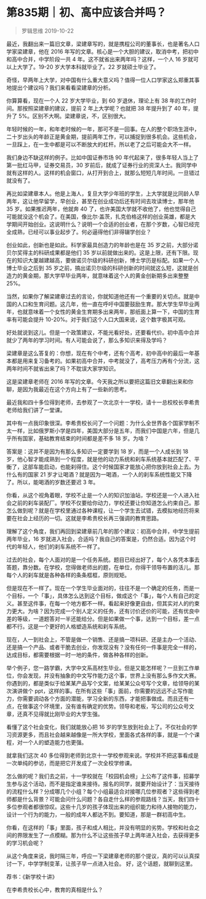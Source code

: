 # 第835期｜初、高中应该合并吗？
> 罗辑思维
2019-10-22

最近，我翻出来一篇旧文章，梁建章写的，就是携程公司的董事长，也是著名人口学家梁建章，他在 2016 年写的文章。核心是一个大胆的建议，取消中考，把初中和高中合并，中学阶段一共 4 年。这不就省出来两年吗？这样，一个人 16 岁就可以上大学了。19-20 岁大学本科就毕业了。22 岁就硕士毕业了。

奇怪，早两年上大学，对中国有什么重大意义吗？值得一位人口学家这么郑重其事地提出个建议吗？我们来看看梁建章的分析。

你算算看，现在一个人 22 岁大学毕业，到 60 岁退休，理论上有 38 年的工作时间。那按照梁建章的建议，提前 2 年上大学呢？也就把 38 年提升到了 40 年，提升了 5%。区别不大啊。梁建章说，不，区别很大。

年轻时候的一年，和年老时候的一年，那可不是一回事。在人的整个职场生涯中，二十岁出头的年龄正是黄金期，提前两年工作，可以捕捉到很多机会。这些机会，一旦踩上，在一生中都是可以不断放大的杠杆。所以老了之后可能会大不一样。

我们身边不缺这样的例子。比如中国证券市场 90 年代起来了，很多年轻人当上了第一批红马甲，证券交易员，30 岁前后，就成了证券行业的资深人士。我同学中就有这样的人。这样的机会窗口，从打开到合上，就那么短短几年时间。一旦错过就没有了。

再比如梁建章本人。他是上海人，复旦大学少年班的学生，上大学就是比同龄人早两年，这让他早留学，早创业，甚至在创业成功后还有时间去攻读博士，那年他 35 岁。如果推迟两年，他就奔 40 了，也许美国大学就不收他了，他也觉得自己可能就没这个机会了。在美国，像比尔·盖茨，扎克伯格这样的创业英雄，都是大学期间开始创业。这说明什么？说明一个合适的创业者，在那个岁数，心智已经完全成熟，已经可以事业起步了。何必逼得他们非得辍学创业？

创业如此，创新也是如此。科学家最具创造力的年龄也是在 35 岁之前，大部分诺贝尔奖得主的科研成果都是他们 35 岁以前就做出来的。这是上限，还有下限。现在的知识大厦越建越高，要做诺贝尔级的科研创新，博士学历是标配。如果一个人博士毕业之后到 35 岁之前，搞出诺贝尔级的科研创新的时间就这么短，这就是创造力的黄金期，那大学早毕业两年，就意味着这个人的黄金创新期多出来整整 25%。

当然，如果你了解梁建章过去的言论，你就知道他还有一个重要的关切点。就是中国的人口和生育问题。这几年，他一直在呼吁中国要鼓励生育。那大学生早毕业两年，也就意味着一个女性的黄金生育期多出来两年，那纸面上算一下，中国的生育率有可能会提升 10-20%。对于我们这个人口大国来说，这个数字极其可观。

好处就说到这儿。但是一个政策建议，不能光看好处，还要看代价。初中高中合并就少了两年的学习时间。有人可能会说了，那么多知识来得及学吗？

梁建章是这么答复的：你想，现在有个中考，还有个高考，初中高中的最后一年基本都是用来复习备考的。如果初高中合并，中考就没了，高考压力再有个分流，这两年时间不就省出来了吗？不耽误大家学知识。

这是梁建章老师在 2016 年写的文章。今天我之所以要把这篇旧文章翻出来和你聊，是因为我最近在这个方向上有了一些新的思考。

最近我和四十多位得到老师，去参观了一次北京十一学校，请十一总校校长李希贵老师给我们讲了一堂课。

其中有一点我印象很深。李希贵校长问了一个问题：为什么全世界各个国家学制不太一样，比如俄罗斯小学是四年，美国大部分是五年，而我们中国是六年，但是几乎所有国家，基础教育结束的时间都是差不多 18 岁。为啥？

答案是：这并不是因为有那么多知识一定要学到 18 岁，而是一个人成长到 18 岁，他心智才能成熟到一个程度，就是他的动力系统和刹车系统基本就匹配了、平衡了，这部车能启动，也能刹得住。这个时候国家才能放心把你放到社会上去。为什么有的国家 21 岁才让喝酒？就是因为一喝酒，一个人的刹车系统性能又下降了。所以，能喝酒的岁数还要迟 3 年。

你看，从这个视角着眼，学校不止是一个人的知识加油站，学校还是一个人进入社会之前的刹车装配厂。学校不仅要给你动力，学校还要让你知道怎么约束自己。那怎么做到呢？就是在学校里通过各种课程，让一个学生去试错，去模拟地经历将来要在社会上经历的一切。这就是李希贵校长再三强调的教育思路。

理解了这个角度，我们再回到梁建章前几年的那个建议：初高中合并，中学生提前两年毕业，16 岁就进入社会，合适吗？我自己的答案是，仍然合适。因为这个时代的年轻人，他们的刹车系统不一样了。

过去的社会，每个人面对的是一个任务系统。题目已经出好了，每个人各凭本事去答题，靠分数。在学校，您得做老师出的题，在单位，你得干领导布置的活儿。那每个人的刹车就是各种各样的条条框框，原则规矩。

但是现在不一样了。现在一个学生毕业面对的，往往不是一个确定的任务，而是一个目标，一个「事」，具体怎么达到这个目标，做成这个「事」，每个人有自己的定义。甚至这件事，在每一个地方都不一样。看起来好像更自由，但其实对人的约束力更大。为啥？因为完成一个别人定义的任务，还有讨价还价的可能，还有优良中差的等级，一道题答对一半还能给分。但是如果做一个事，达到一个目标，差一点都不行。这是一个更好的人格塑造系统和刹车系统。

现在，人一到社会上，不管是做一个销售、还是搞一项科研、还是主办一个活动、还是搞一个产品、或者干脆去创业，你发现没有？没有任何一件事是完全一样的，达成目标，都需要根据一时一地的条件，做各种各样的创新。

举个例子，您一路学霸，大学中文系高材生毕业。但是又能怎样呢？一旦到工作单位，你会发现，并没有抽象的中文写作能力这个事，世界上没有那么多作文大赛。你遇到的，都是类似于给某某产品写个文案，给某某公众号写个文章，给领导的某次演讲做个 ppt，这样的事。在所有这些「事」面前，你需要的远远不止写作能力，你需要调动各个方面的潜能，学习全新的东西，才能把事做成。而且还有一点，在做事这个环境里，没有谁有确定的优势。领导和老板，写公司的公众号文章，还真不见得就比刚毕业的大学生强。

看懂了这个社会变化，我们就能放心把 16 岁的学生放到社会上了。不仅社会的学习资源更多，而且社会越来越像是一所大学校，里面各式各样的事，就是一个个课程，对一个人的塑造能力也更强。

就拿我们这次 40 多位得到老师到北京十一学校参观来说。学校并不把这事看成是一次单纯的参访，而是把它开发成了一次全校学修课。

怎么做的呢？我们去之前，十一学校就在「校园机会榜」上公布了这件事，招募学生参与这个活动，而不是指定谁来接待。报名的同学，就要开始设计了：当天接待的流程什么样？分成哪几个小组？每个小组最适合对接哪几位参观者？这些得到老师都是什么背景？可能会问什么问题？各自走什么样的参观路线？当天，我们四十多位参观者都很惊叹。这些十几岁的孩子体现出来的组织能力和待人接物的能力，设计一个行为的能力，一般的成年人都达不到。要知道，那是一群初高中生。

你看，在这样的「事」里面，孩子和成人相比，并没有明显的劣势。学校和社会之间的界限发生了一点模糊。那为什么不让这些孩子早上两年进入社会，去获得更多的学习机会呢？

从这个角度来说，我时隔三年，呼应一下梁建章老师的那个提议，真的可以认真探讨一下，中学学制变革，让孩子早一点进入社会。
好，这个话题，就聊到这里。

荐书：《新学校十讲》

在李希贵校长心中，教育的真相是什么？